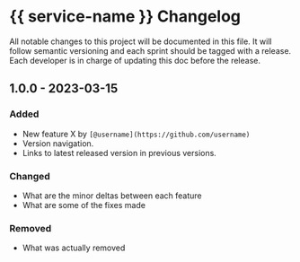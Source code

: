 # {{ service-name }} Changelog

All notable changes to this project will be documented in this file. It will follow semantic versioning and each sprint should be tagged with a release. Each developer is in charge of updating this doc before the release.

## 1.0.0 - 2023-03-15

### Added

- New feature X by `[@username](https://github.com/username)`
- Version navigation.
- Links to latest released version in previous versions.

### Changed

- What are the minor deltas between each feature
- What are some of the fixes made

### Removed

- What was actually removed
